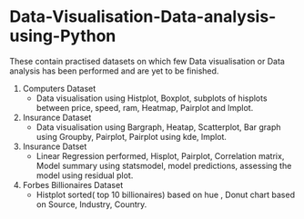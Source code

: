 # Data-Visualisation-Data-analysis-using-Python
These contain practised datasets on which few Data visualisation or Data analysis has been performed and are yet to be finished.

1) Computers Dataset
   * Data visualisation using Histplot, Boxplot, subplots of hisplots between price, speed, ram, Heatmap, Pairplot and lmplot.
2) Insurance Dataset
   * Data visualisation using Bargraph, Heatap, Scatterplot, Bar graph using Groupby, Pairplot, Pairplot using kde, lmplot.
3) Insurance Datset
   * Linear Regression performed, Hisplot, Pairplot, Correlation matrix, Model summary using statsmodel, model predictions, assessing the model using residual plot.
4) Forbes Billionaires Dataset
   * Histplot sorted( top 10 billionaires) based on hue , Donut chart based on Source, Industry, Country.
